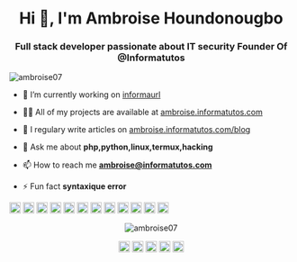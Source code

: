 <h1 align="center">Hi 👋, I'm Ambroise Houndonougbo</h1>
<h3 align="center">Full stack developer passionate about IT security Founder Of @Informatutos</h3>
<p align="left"> <img src="https://komarev.com/ghpvc/?username=ambroise07" alt="ambroise07" /> </p>

- 🔭 I’m currently working on [informaurl](https://url.informatutos.com)

- 👨‍💻 All of my projects are available at [ambroise.informatutos.com](ambroise.informatutos.com)

- 📝 I regulary write articles on [ambroise.informatutos.com/blog](ambroise.informatutos.com/blog)

- 💬 Ask me about **php,python,linux,termux,hacking**

- 📫 How to reach me **ambroise@informatutos.com**

- ⚡ Fun fact **syntaxique error**

<p align="left"><img src="https://konpa.github.io/devicon/devicon.git/icons/bootstrap/bootstrap-plain.svg" alt="bootstrap" width="20" height="20"/> <img src="https://konpa.github.io/devicon/devicon.git/icons/c/c-original.svg" alt="c" width="20" height="20"/> <img src="https://konpa.github.io/devicon/devicon.git/icons/cplusplus/cplusplus-original.svg" alt="cplusplus" width="20" height="20"/> <img src="https://konpa.github.io/devicon/devicon.git/icons/css3/css3-original-wordmark.svg" alt="css3" width="20" height="20"/> <img src="https://konpa.github.io/devicon/devicon.git/icons/django/django-original.svg" alt="django" width="20" height="20"/> <img src="https://konpa.github.io/devicon/devicon.git/icons/docker/docker-original-wordmark.svg" alt="docker" width="20" height="20"/> <img src="https://konpa.github.io/devicon/devicon.git/icons/html5/html5-original-wordmark.svg" alt="html5" width="20" height="20"/> <img src="https://konpa.github.io/devicon/devicon.git/icons/javascript/javascript-original.svg" alt="javascript" width="20" height="20"/> <img src="https://konpa.github.io/devicon/devicon.git/icons/mysql/mysql-original-wordmark.svg" alt="mysql" width="20" height="20"/> <img src="https://konpa.github.io/devicon/devicon.git/icons/php/php-original.svg" alt="php" width="20" height="20"/> <img src="https://konpa.github.io/devicon/devicon.git/icons/python/python-original-wordmark.svg" alt="python" width="20" height="20"/> <img src="https://konpa.github.io/devicon/devicon.git/icons/linux/linux-original.svg" alt="linux" width="20" height="20"/></p><p align="center"> <img src="https://github-readme-stats.vercel.app/api?username=ambroise07&show_icons=true" alt="ambroise07" /> </p>

<p align="center">
<a href="https://twitter.com/ambroise_hound" target="blank"><img align="center" src="https://cdn.jsdelivr.net/npm/simple-icons@3.0.1/icons/twitter.svg" alt="ambroise_hound" height="20" width="20" /></a>
<a href="https://linkedin.com/in/ambroise-houndonougbo-948380183" target="blank"><img align="center" src="https://cdn.jsdelivr.net/npm/simple-icons@3.0.1/icons/linkedin.svg" alt="ambroise-houndonougbo-948380183" height="20" width="20" /></a>
<a href="https://stackoverflow.com/users/13985570/ambroise" target="blank"><img align="center" src="https://cdn.jsdelivr.net/npm/simple-icons@3.0.1/icons/stackoverflow.svg" alt="ambroise" height="20" width="20" /></a>
<a href="https://instagram.com/ambroise_hound" target="blank"><img align="center" src="https://cdn.jsdelivr.net/npm/simple-icons@3.0.1/icons/instagram.svg" alt="ambroise_hound" height="20" width="20" /></a>
<a href="https://www.youtube.com/c/informatutos" target="blank"><img align="center" src="https://cdn.jsdelivr.net/npm/simple-icons@3.0.1/icons/youtube.svg" alt="informatutos" height="20" width="20" /></a>
</p>
